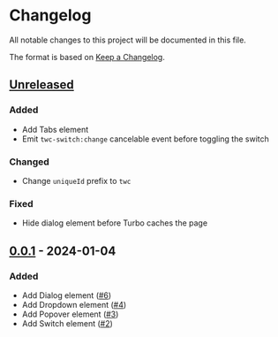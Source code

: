 # Changelog

All notable changes to this project will be documented in this file.

The format is based on [Keep a Changelog](https://keepachangelog.com/en/1.0.0/).

## [Unreleased]

### Added

- Add Tabs element
- Emit `twc-switch:change` cancelable event before toggling the switch

### Changed

- Change `uniqueId` prefix to `twc`

### Fixed

- Hide dialog element before Turbo caches the page

## [0.0.1] - 2024-01-04

### Added

- Add Dialog element ([#6](https://github.com/abeidahmed/tailwindcss-elements/pull/6))
- Add Dropdown element ([#4](https://github.com/abeidahmed/tailwindcss-elements/pull/4))
- Add Popover element ([#3](https://github.com/abeidahmed/tailwindcss-elements/pull/3))
- Add Switch element ([#2](https://github.com/abeidahmed/tailwindcss-elements/pull/2))

[unreleased]: https://github.com/abeidahmed/tailwindcss-elements/compare/v0.0.1...HEAD
[0.0.1]: https://github.com/abeidahmed/tailwindcss-elements/releases/tag/v0.0.1
